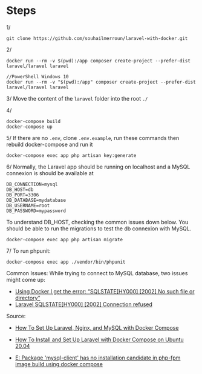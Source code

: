 # Steps

1/
```
git clone https://github.com/souhailmerroun/laravel-with-docker.git
```

2/
```
docker run --rm -v $(pwd):/app composer create-project --prefer-dist laravel/laravel laravel

//PowerShell Windows 10
docker run --rm -v "$(pwd):/app" composer create-project --prefer-dist laravel/laravel laravel 
```

3/
Move the content of the ```laravel``` folder into the root ```./```

4/
```
docker-compose build
docker-compose up
```

5/ 
If there are no ```.env```, clone ```.env.example```, run these commands then rebuild docker-compose and run it
```
docker-compose exec app php artisan key:generate
```

6/
Normally, the Laravel app should be running on localhost and a MySQL connexion is should be available at 
```
DB_CONNECTION=mysql
DB_HOST=db
DB_PORT=3306
DB_DATABASE=mydatabase
DB_USERNAME=root
DB_PASSWORD=mypassword
```

To understand DB_HOST, checking the common issues down below. 
You should be able to run the migrations to test the db connexion with MySQL. 
```
docker-compose exec app php artisan migrate
```

7/
To run phpunit:
```
docker-compose exec app ./vendor/bin/phpunit
```

Common Issues:
While trying to connect to MySQL database, two issues might come up:
- [Using Docker I get the error: “SQLSTATE[HY000] [2002] No such file or directory”](https://stackoverflow.com/questions/40075065/using-docker-i-get-the-error-sqlstatehy000-2002-no-such-file-or-directory)
- [Laravel SQLSTATE[HY000] [2002] Connection refused
](https://stackoverflow.com/questions/41225720/laravel-sqlstatehy000-2002-connection-refused)

Source: 
- [How To Set Up Laravel, Nginx, and MySQL with Docker Compose
](https://www.digitalocean.com/community/tutorials/how-to-set-up-laravel-nginx-and-mysql-with-docker-compose)
- [How To Install and Set Up Laravel with Docker Compose on Ubuntu 20.04
](https://www.digitalocean.com/community/tutorials/how-to-install-and-set-up-laravel-with-docker-compose-on-ubuntu-20-04)

- [E: Package 'mysql-client' has no installation candidate in php-fpm image build using docker compose
](https://stackoverflow.com/questions/57048428/e-package-mysql-client-has-no-installation-candidate-in-php-fpm-image-build-u)
